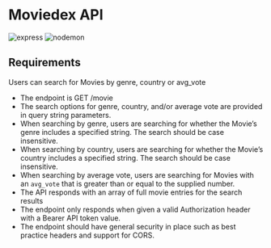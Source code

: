 # Moviedex API

![express](https://camo.githubusercontent.com/0a95585d6b3a07028298a45d60b85a1331358bc336549d64dbbc27977f1495f3/68747470733a2f2f696d672e736869656c64732e696f2f7374617469632f76313f7374796c653d666f722d7468652d6261646765266d6573736167653d4578707265737326636f6c6f723d303030303030266c6f676f3d45787072657373266c6f676f436f6c6f723d464646464646266c6162656c3d)
![nodemon](https://camo.githubusercontent.com/545fe69962105279d6b4a0c4a354a921fbc2e97403f8d9a05e4f1d98d74ccbff/68747470733a2f2f696d672e736869656c64732e696f2f7374617469632f76313f7374796c653d666f722d7468652d6261646765266d6573736167653d4e6f64656d6f6e26636f6c6f723d323232323232266c6f676f3d4e6f64656d6f6e266c6f676f436f6c6f723d373644303442266c6162656c3d)

## Requirements

Users can search for Movies by genre, country or avg_vote

- The endpoint is GET /movie
- The search options for genre, country, and/or average
  vote are provided in query string parameters.
- When searching by genre, users are searching for
  whether the Movie’s genre includes a specified string.
  The search should be case insensitive.
- When searching by country, users are searching for
  whether the Movie’s country includes a specified
  string. The search should be case insensitive.
- When searching by average vote, users are searching
  for Movies with an `avg_vote` that is greater than or
  equal to the supplied number.
- The API responds with an array of full movie entries
  for the search results
- The endpoint only responds when given a
  valid Authorization header with a Bearer API token value.
- The endpoint should have general security in place such
  as best practice headers and support for CORS.
